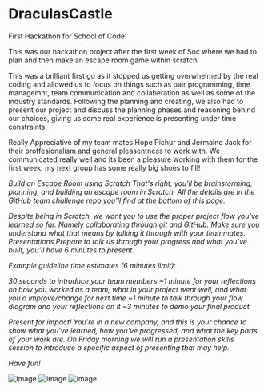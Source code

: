 # DraculasCastle

First Hackathon for School of Code!

This was our hackathon project after the first week of Soc where we had to plan and then make an escape room game within scratch.

This was a brilliant first go as it stopped us getting overwhelmed by the real coding and allowed us to focus on things such as pair programming, time managemnt, team communication and collaberation as well as some of the industry standards. Following the planning and creating, we also had to present our project and discuss the planning phases and reasoning behind our choices, giving us some real experience is presenting under time constraints.

Really Appreciative of my team mates Hope Pichur and Jermaine Jack for their proffesionalism and general pleasentness to work with. We communicated really well and its been a pleasure working with them for the first week, my next group has some really big shoes to fill!

_Build an Escape Room using Scratch_
_That's right, you'll be brainstorming, planning, and building an escape room in Scratch. All the details are in the GitHub team challenge repo you'll find at the bottom of this page._

_Despite being in Scratch, we want you to use the proper project flow you've learned so far. Namely collaborating through git and GitHub. Make sure you understand what that means by talking it through with your teammates._
_Presentations_
_Prepare to talk us through your progress and what you’ve built, you’ll have 6 minutes to present._

_Example guideline time estimates (6 minutes limit):_

_30 seconds to introduce your team members_
_~1 minute for your reflections on how you worked as a team, what in your project went well, and what you’d improve/change for next time_
_~1 minute to talk through your flow diagram and your reflections on it_
_~3 minutes to demo your final product_

_Present for impact! You're in a new company, and this is your chance to show what you've learned, how you've progressed, and what the key parts of your work are. On Friday morning we will run a presentation skills session to introduce a specific aspect of presenting that may help._

_Have fun!_

![image](https://github.com/user-attachments/assets/65b80a43-2a99-41f3-b73e-e7db3621692e)
![image](https://github.com/user-attachments/assets/d21baf36-7b9c-4144-a288-30f7c8e21454)
![image](https://github.com/user-attachments/assets/cafdea7b-a123-404c-9f65-2a2d8685a768)

